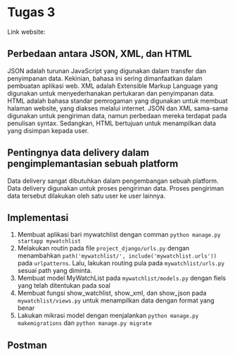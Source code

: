 # Tugas 3
Link website:
## Perbedaan antara JSON, XML, dan HTML
JSON adalah turunan JavaScript yang digunakan dalam transfer dan penyimpanan data. Kekinian, bahasa ini sering dimanfaatkan dalam pembuatan aplikasi web. XML adalah Extensible Markup Language yang digunakan untuk menyederhanakan pertukaran dan penyimpanan data. HTML adalah bahasa standar pemrogaman yang digunakan untuk membuat halaman website, yang diakses melalui internet. JSON dan XML sama-sama digunakan untuk pengiriman data, namun perbedaan mereka terdapat pada penulisan syntax. Sedangkan, HTML bertujuan untuk menampilkan data yang disimpan kepada user.
## Pentingnya data delivery dalam pengimplemantasian sebuah platform
Data delivery sangat dibutuhkan dalam pengembangan sebuah platform. Data delivery digunakan untuk proses pengiriman data. Proses pengiriman data tersebut dilakukan oleh satu user ke user lainnya.
## Implementasi
1. Membuat aplikasi bari mywatchlist dengan comman `python manage.py startapp mywatchlist`
2. Melakukan routin pada file `project_django/urls.py` dengan menambahkan `path('mywatchlist/', include('mywatchlist.urls'))` pada `urlpatterns`. Lalu, lakukan routing pula pada `mywatchlist/urls.py` sesuai path yang diminta.
3. Membuat model MyWatchList pada `mywatchlist/models.py` dengan fiels yang telah ditentukan pada soal
4. Membuat fungsi show_watchlist, show_xml, dan show_json pada `mywatchlist/views.py` untuk menampilkan data dengan format yang benar
5. Lakukan mikrasi model dengan menjalankan `python manage.py makemigrations` dan `python manage.py migrate`
## Postman
